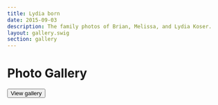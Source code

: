 ```yaml
---
title: Lydia born
date: 2015-09-03
description: The family photos of Brian, Melissa, and Lydia Koser.
layout: gallery.swig
section: gallery
---
```

# Photo Gallery

<button class="view-gallery">View gallery</button>

<script type="application/json" id="gallery-data">
    [
        {
            "src": "http://cdn.koser.us/pictures/2015-09-03-lydia-born/2015-09-03-lydia-born-001.jpg",
            "w": 384,
            "h": 512
        },
        {
            "src": "http://cdn.koser.us/pictures/2015-09-03-lydia-born/2015-09-03-lydia-born-002.jpg",
            "w": 979,
            "h": 1306
        },
        {
            "src": "http://cdn.koser.us/pictures/2015-09-03-lydia-born/2015-09-03-lydia-born-003.jpg",
            "w": 979,
            "h": 1306
        },
        {
            "src": "http://cdn.koser.us/pictures/2015-09-03-lydia-born/2015-09-03-lydia-born-005.jpg",
            "w": 1306,
            "h": 979
        }
    ]
</script>